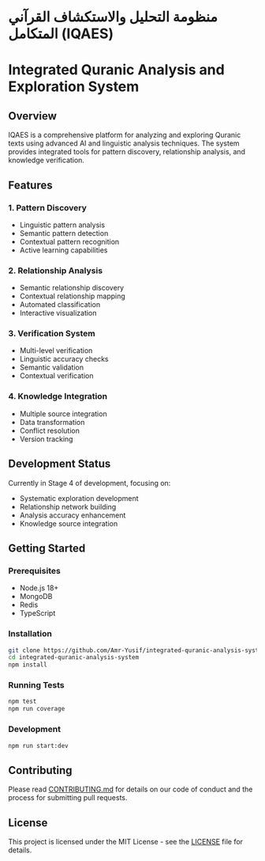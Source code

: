 # منظومة التحليل والاستكشاف القرآني المتكامل (IQAES)
# Integrated Quranic Analysis and Exploration System

## Overview

IQAES is a comprehensive platform for analyzing and exploring Quranic texts using advanced AI and linguistic analysis techniques. The system provides integrated tools for pattern discovery, relationship analysis, and knowledge verification.

## Features

### 1. Pattern Discovery
- Linguistic pattern analysis
- Semantic pattern detection
- Contextual pattern recognition
- Active learning capabilities

### 2. Relationship Analysis
- Semantic relationship discovery
- Contextual relationship mapping
- Automated classification
- Interactive visualization

### 3. Verification System
- Multi-level verification
- Linguistic accuracy checks
- Semantic validation
- Contextual verification

### 4. Knowledge Integration
- Multiple source integration
- Data transformation
- Conflict resolution
- Version tracking

## Development Status

Currently in Stage 4 of development, focusing on:
- Systematic exploration development
- Relationship network building
- Analysis accuracy enhancement
- Knowledge source integration

## Getting Started

### Prerequisites
- Node.js 18+
- MongoDB
- Redis
- TypeScript

### Installation
```bash
git clone https://github.com/Amr-Yusif/integrated-quranic-analysis-system.git
cd integrated-quranic-analysis-system
npm install
```

### Running Tests
```bash
npm test
npm run coverage
```

### Development
```bash
npm run start:dev
```

## Contributing

Please read [CONTRIBUTING.md](CONTRIBUTING.md) for details on our code of conduct and the process for submitting pull requests.

## License

This project is licensed under the MIT License - see the [LICENSE](LICENSE) file for details.